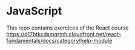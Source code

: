 # JavaScript
This repo contains exercices of the React course
https://d17btkcdsmqrmh.cloudfront.net/react-fundamentals/docs/category/help-module

